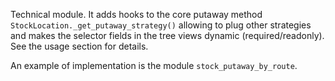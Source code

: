 Technical module. It adds hooks to the core putaway method
`StockLocation._get_putaway_strategy()` allowing to plug other
strategies and makes the selector fields in the tree views dynamic
(required/readonly). See the usage section for details.

An example of implementation is the module `stock_putaway_by_route`.
